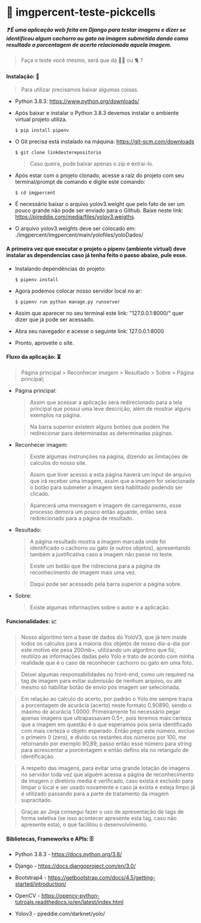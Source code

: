 # :camera_flash: imgpercent-teste-pickcells

##### :question: É uma aplicação web feita em Django para testar imagens e dizer se identificou algum cachorro ou gato na imagem submetida dando como resultado a porcentagem de acerto relacionada aquela imagem.

> Faça o teste você mesmo, será que dá :service_dog: ou :cat2: ?

#### Instalação: :floppy_disk:

> Para utilizar precisamos baixar algumas coisas.

- Python 3.8.3: https://www.python.org/downloads/

- Após baixar e instalar o Python 3.8.3 devemos instalar o ambiente virtual projeto utiliza.
  ```terminal
  $ pip install pipenv
  ```
 
 - O Git precisa está instalado na máquina: https://git-scm.com/downloads
	```terminal
	$ git clone linkdesterepositorio
	```
	> Caso queira, pode baixar apenas o zip e extrai-lo.
  
 - Após estar com o projeto clonado, acesse a raíz do projeto com seu terminal/prompt de comando e digite este comando:
    ```
    $ cd imgpercent
    ```
 - É necessário baixar o arquivo yolov3.weight que pelo fato de ser um pouco grande não pode ser enviado para o Github. Baixe neste link: https://pjreddie.com/media/files/yolov3.weigths.
 
 - O arquivo yolov3.weights deve ser colocado em: ./imgpercent/imgpercent/main/yolofiles/yoloDados/
 
 
 #### A primeira vez que executar o projeto o pipenv (ambiente virtual) deve instalar as dependencias caso já tenha feito o passo abaixo, pule esse.
 
 - Instalando dependências do projeto:
 
    ```
    $ pipenv install
    ```
- Agora podemos colocar nosso servidor local no ar:

    ```
    $ pipenv run python manage.py runserver
    ```
    
- Assim que aparecer no seu terminal este link: "127.0.0.1:8000/" quer dizer que já pode ser acessado.

- Abra seu navegador e acesse o seguinte link: 127.0.0.1:8000

- Pronto, aproveite o site.

#### Fluxo da aplicação: :hourglass_flowing_sand: 

> Página principal > Reconhecer imagem > Resultado > Sobre > Página principal;

- Página principal:

  > Assim que acessar a aplicação será redirecionado para a tela principal que possui uma leve descrição, além de mostrar alguns exemplos na página.

  > Na barra superior existem alguns botões que podem lhe redirecionar para determinadas as determinadas páginas.

- Reconhecer imagem:
  
  > Existe algumas instrunções na página, dizendo as limitações de calculos do nosso site.
  
  > Assim que tiver acesso a esta página haverá um input de arquivo que irá receber uma imagem, assim que a imagem for selecionada o botão para submeter a imagem será habilitado podendo ser clicado.
 
  > Aparecerá uma mensagem e imagem de carregamento, esse processo demora um pouco então aguarde, então será redirecionado para a página de resultado.
  
- Resultado:

  > A página resultado mostra a imagem marcada onde foi identificado o cachorro ou gato (e outros objetos), apresentando também a justificativa caso a imagem não passe no teste.
  
  > Existe um botão que lhe ridireciona para a página de reconhecimento de imagem mais uma vez.
  
  > Daqui pode ser acessado pela barra superior a página sobre.
  
- Sobre:

  > Existe algumas informações sobre o autor e a aplicação.
  
  
#### Funcionalidades: :chart_with_upwards_trend:

> Nosso algoritmo tem a base de dados do YoloV3, que já tem inside todos os calculos para a maioria dos objetos de nosso dia-a-dia por este motivo ele pesa 200mb+, utilizando um algoritmo que fiz, reutilizo as informações dadas pelo Yolo e trato de acordo com minha realidade que é o caso de reconhecer cachorro ou gato em uma foto.

> Deixei algumas responsabilidades no front-end, como um required na tag de imagem para evitar submissão de nenhum arquivo, ou até mesmo só habilitar botão de envio pós imagem ser selecionada.

> Em relação ao calculo do acerto, por padrão o Yolo me sempre trazia a porcentagem de acurácia (acerto) neste formato 0.90890, sendo o máximo de acurácia 1.0000. Primeiramente foi necessário pegar apenas imagens que ultrapassavam 0.5+, pois teremos mais certeza que a imagem em questão é o que esperamos pois seria identificado com mais certeza o objeto esperado. Então pego este número, excluo o primeiro 0 (zero), e divido os restantes dos números por 100, me retornando por exemplo 90,89, passo então esse número para string para acrescentar a porcentagem e então defino ela no retangulo de identificação.

> A respeito das imagens, para evitar uma grande lotação de imagens no servidor toda vez que alguém acessa a página de reconhecimento de imagem o diretório media é verificado, caso exista é excluido para limpar o local e ser usado novamente e caso já exista e esteja limpo já é utilizado passando para a parte de tratamento da imagem supracitado.

> Graças ao Jinja consegui fazer o uso de apresentação de tags de forma seletiva (se isso acontecer apresente esta tag, caso não apresente esta), o que facilitou o desenvolvimento.


#### Bibliotecas, Frameworks e APIs: :file_cabinet:
- Python 3.8.3 - https://docs.python.org/3.8/

- Django - https://docs.djangoproject.com/en/3.0/
- Bootstrap4 - https://getbootstrap.com/docs/4.5/getting-started/introduction/

- OpenCV - https://opencv-python-tutroals.readthedocs.io/en/latest/index.html
- Yolov3 - pjreddie.com/darknet/yolo/
